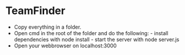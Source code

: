 # TeamFinder
- Copy everything in a folder.
- Open cmd in the root of the folder and do the following:
      - install dependencies with   node install
      - start the server with       node server.js
- Open your webbrowser on localhost:3000
